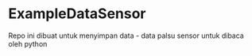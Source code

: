 # ExampleDataSensor
Repo ini dibuat untuk menyimpan data - data palsu sensor untuk dibaca oleh python
